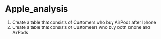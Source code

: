 # Apple_analysis

1. Create a table that consists of Customers who buy AirPods after Iphone
2. Create a table that consists of Customeers who buy both Iphone and AirPods 
